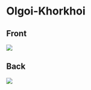 # Olgoi-Khorkhoi
 ## Front
 ![](../images/olgoi-khorkhoi-front.jpg)
 ## Back
 ![](../images/olgoi-khorkhoi-back.jpg)